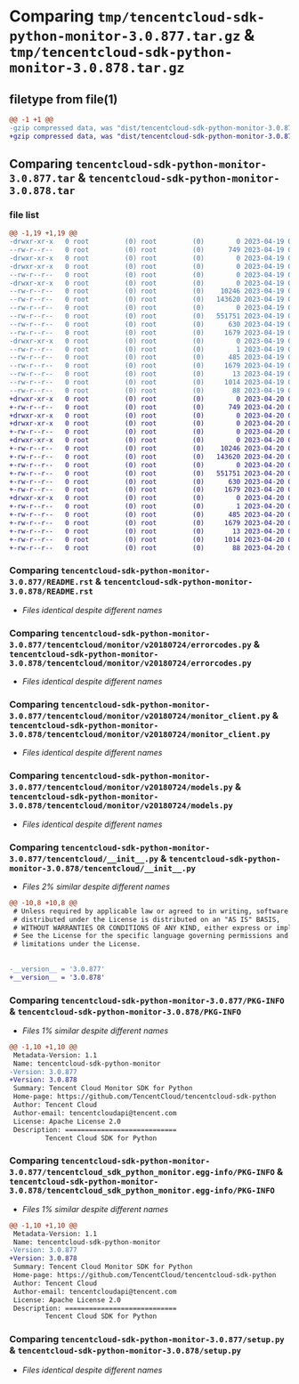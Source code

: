 # Comparing `tmp/tencentcloud-sdk-python-monitor-3.0.877.tar.gz` & `tmp/tencentcloud-sdk-python-monitor-3.0.878.tar.gz`

## filetype from file(1)

```diff
@@ -1 +1 @@
-gzip compressed data, was "dist/tencentcloud-sdk-python-monitor-3.0.877.tar", last modified: Wed Apr 19 09:22:08 2023, max compression
+gzip compressed data, was "dist/tencentcloud-sdk-python-monitor-3.0.878.tar", last modified: Thu Apr 20 00:37:40 2023, max compression
```

## Comparing `tencentcloud-sdk-python-monitor-3.0.877.tar` & `tencentcloud-sdk-python-monitor-3.0.878.tar`

### file list

```diff
@@ -1,19 +1,19 @@
-drwxr-xr-x   0 root         (0) root         (0)        0 2023-04-19 09:22:08.000000 tencentcloud-sdk-python-monitor-3.0.877/
--rw-r--r--   0 root         (0) root         (0)      749 2023-04-19 09:22:08.000000 tencentcloud-sdk-python-monitor-3.0.877/README.rst
-drwxr-xr-x   0 root         (0) root         (0)        0 2023-04-19 09:22:08.000000 tencentcloud-sdk-python-monitor-3.0.877/tencentcloud/
-drwxr-xr-x   0 root         (0) root         (0)        0 2023-04-19 09:22:08.000000 tencentcloud-sdk-python-monitor-3.0.877/tencentcloud/monitor/
--rw-r--r--   0 root         (0) root         (0)        0 2023-04-19 09:22:08.000000 tencentcloud-sdk-python-monitor-3.0.877/tencentcloud/monitor/__init__.py
-drwxr-xr-x   0 root         (0) root         (0)        0 2023-04-19 09:22:08.000000 tencentcloud-sdk-python-monitor-3.0.877/tencentcloud/monitor/v20180724/
--rw-r--r--   0 root         (0) root         (0)    10246 2023-04-19 09:22:08.000000 tencentcloud-sdk-python-monitor-3.0.877/tencentcloud/monitor/v20180724/errorcodes.py
--rw-r--r--   0 root         (0) root         (0)   143620 2023-04-19 09:22:08.000000 tencentcloud-sdk-python-monitor-3.0.877/tencentcloud/monitor/v20180724/monitor_client.py
--rw-r--r--   0 root         (0) root         (0)        0 2023-04-19 09:22:08.000000 tencentcloud-sdk-python-monitor-3.0.877/tencentcloud/monitor/v20180724/__init__.py
--rw-r--r--   0 root         (0) root         (0)   551751 2023-04-19 09:22:08.000000 tencentcloud-sdk-python-monitor-3.0.877/tencentcloud/monitor/v20180724/models.py
--rw-r--r--   0 root         (0) root         (0)      630 2023-04-19 09:22:08.000000 tencentcloud-sdk-python-monitor-3.0.877/tencentcloud/__init__.py
--rw-r--r--   0 root         (0) root         (0)     1679 2023-04-19 09:22:08.000000 tencentcloud-sdk-python-monitor-3.0.877/PKG-INFO
-drwxr-xr-x   0 root         (0) root         (0)        0 2023-04-19 09:22:08.000000 tencentcloud-sdk-python-monitor-3.0.877/tencentcloud_sdk_python_monitor.egg-info/
--rw-r--r--   0 root         (0) root         (0)        1 2023-04-19 09:22:08.000000 tencentcloud-sdk-python-monitor-3.0.877/tencentcloud_sdk_python_monitor.egg-info/dependency_links.txt
--rw-r--r--   0 root         (0) root         (0)      485 2023-04-19 09:22:08.000000 tencentcloud-sdk-python-monitor-3.0.877/tencentcloud_sdk_python_monitor.egg-info/SOURCES.txt
--rw-r--r--   0 root         (0) root         (0)     1679 2023-04-19 09:22:08.000000 tencentcloud-sdk-python-monitor-3.0.877/tencentcloud_sdk_python_monitor.egg-info/PKG-INFO
--rw-r--r--   0 root         (0) root         (0)       13 2023-04-19 09:22:08.000000 tencentcloud-sdk-python-monitor-3.0.877/tencentcloud_sdk_python_monitor.egg-info/top_level.txt
--rw-r--r--   0 root         (0) root         (0)     1014 2023-04-19 09:22:08.000000 tencentcloud-sdk-python-monitor-3.0.877/setup.py
--rw-r--r--   0 root         (0) root         (0)       88 2023-04-19 09:22:08.000000 tencentcloud-sdk-python-monitor-3.0.877/setup.cfg
+drwxr-xr-x   0 root         (0) root         (0)        0 2023-04-20 00:37:40.000000 tencentcloud-sdk-python-monitor-3.0.878/
+-rw-r--r--   0 root         (0) root         (0)      749 2023-04-20 00:37:40.000000 tencentcloud-sdk-python-monitor-3.0.878/README.rst
+drwxr-xr-x   0 root         (0) root         (0)        0 2023-04-20 00:37:40.000000 tencentcloud-sdk-python-monitor-3.0.878/tencentcloud/
+drwxr-xr-x   0 root         (0) root         (0)        0 2023-04-20 00:37:40.000000 tencentcloud-sdk-python-monitor-3.0.878/tencentcloud/monitor/
+-rw-r--r--   0 root         (0) root         (0)        0 2023-04-20 00:37:40.000000 tencentcloud-sdk-python-monitor-3.0.878/tencentcloud/monitor/__init__.py
+drwxr-xr-x   0 root         (0) root         (0)        0 2023-04-20 00:37:40.000000 tencentcloud-sdk-python-monitor-3.0.878/tencentcloud/monitor/v20180724/
+-rw-r--r--   0 root         (0) root         (0)    10246 2023-04-20 00:37:40.000000 tencentcloud-sdk-python-monitor-3.0.878/tencentcloud/monitor/v20180724/errorcodes.py
+-rw-r--r--   0 root         (0) root         (0)   143620 2023-04-20 00:37:40.000000 tencentcloud-sdk-python-monitor-3.0.878/tencentcloud/monitor/v20180724/monitor_client.py
+-rw-r--r--   0 root         (0) root         (0)        0 2023-04-20 00:37:40.000000 tencentcloud-sdk-python-monitor-3.0.878/tencentcloud/monitor/v20180724/__init__.py
+-rw-r--r--   0 root         (0) root         (0)   551751 2023-04-20 00:37:40.000000 tencentcloud-sdk-python-monitor-3.0.878/tencentcloud/monitor/v20180724/models.py
+-rw-r--r--   0 root         (0) root         (0)      630 2023-04-20 00:37:40.000000 tencentcloud-sdk-python-monitor-3.0.878/tencentcloud/__init__.py
+-rw-r--r--   0 root         (0) root         (0)     1679 2023-04-20 00:37:40.000000 tencentcloud-sdk-python-monitor-3.0.878/PKG-INFO
+drwxr-xr-x   0 root         (0) root         (0)        0 2023-04-20 00:37:40.000000 tencentcloud-sdk-python-monitor-3.0.878/tencentcloud_sdk_python_monitor.egg-info/
+-rw-r--r--   0 root         (0) root         (0)        1 2023-04-20 00:37:40.000000 tencentcloud-sdk-python-monitor-3.0.878/tencentcloud_sdk_python_monitor.egg-info/dependency_links.txt
+-rw-r--r--   0 root         (0) root         (0)      485 2023-04-20 00:37:40.000000 tencentcloud-sdk-python-monitor-3.0.878/tencentcloud_sdk_python_monitor.egg-info/SOURCES.txt
+-rw-r--r--   0 root         (0) root         (0)     1679 2023-04-20 00:37:40.000000 tencentcloud-sdk-python-monitor-3.0.878/tencentcloud_sdk_python_monitor.egg-info/PKG-INFO
+-rw-r--r--   0 root         (0) root         (0)       13 2023-04-20 00:37:40.000000 tencentcloud-sdk-python-monitor-3.0.878/tencentcloud_sdk_python_monitor.egg-info/top_level.txt
+-rw-r--r--   0 root         (0) root         (0)     1014 2023-04-20 00:37:40.000000 tencentcloud-sdk-python-monitor-3.0.878/setup.py
+-rw-r--r--   0 root         (0) root         (0)       88 2023-04-20 00:37:40.000000 tencentcloud-sdk-python-monitor-3.0.878/setup.cfg
```

### Comparing `tencentcloud-sdk-python-monitor-3.0.877/README.rst` & `tencentcloud-sdk-python-monitor-3.0.878/README.rst`

 * *Files identical despite different names*

### Comparing `tencentcloud-sdk-python-monitor-3.0.877/tencentcloud/monitor/v20180724/errorcodes.py` & `tencentcloud-sdk-python-monitor-3.0.878/tencentcloud/monitor/v20180724/errorcodes.py`

 * *Files identical despite different names*

### Comparing `tencentcloud-sdk-python-monitor-3.0.877/tencentcloud/monitor/v20180724/monitor_client.py` & `tencentcloud-sdk-python-monitor-3.0.878/tencentcloud/monitor/v20180724/monitor_client.py`

 * *Files identical despite different names*

### Comparing `tencentcloud-sdk-python-monitor-3.0.877/tencentcloud/monitor/v20180724/models.py` & `tencentcloud-sdk-python-monitor-3.0.878/tencentcloud/monitor/v20180724/models.py`

 * *Files identical despite different names*

### Comparing `tencentcloud-sdk-python-monitor-3.0.877/tencentcloud/__init__.py` & `tencentcloud-sdk-python-monitor-3.0.878/tencentcloud/__init__.py`

 * *Files 2% similar despite different names*

```diff
@@ -10,8 +10,8 @@
 # Unless required by applicable law or agreed to in writing, software
 # distributed under the License is distributed on an "AS IS" BASIS,
 # WITHOUT WARRANTIES OR CONDITIONS OF ANY KIND, either express or implied.
 # See the License for the specific language governing permissions and
 # limitations under the License.
 
 
-__version__ = '3.0.877'
+__version__ = '3.0.878'
```

### Comparing `tencentcloud-sdk-python-monitor-3.0.877/PKG-INFO` & `tencentcloud-sdk-python-monitor-3.0.878/PKG-INFO`

 * *Files 1% similar despite different names*

```diff
@@ -1,10 +1,10 @@
 Metadata-Version: 1.1
 Name: tencentcloud-sdk-python-monitor
-Version: 3.0.877
+Version: 3.0.878
 Summary: Tencent Cloud Monitor SDK for Python
 Home-page: https://github.com/TencentCloud/tencentcloud-sdk-python
 Author: Tencent Cloud
 Author-email: tencentcloudapi@tencent.com
 License: Apache License 2.0
 Description: ============================
         Tencent Cloud SDK for Python
```

### Comparing `tencentcloud-sdk-python-monitor-3.0.877/tencentcloud_sdk_python_monitor.egg-info/PKG-INFO` & `tencentcloud-sdk-python-monitor-3.0.878/tencentcloud_sdk_python_monitor.egg-info/PKG-INFO`

 * *Files 1% similar despite different names*

```diff
@@ -1,10 +1,10 @@
 Metadata-Version: 1.1
 Name: tencentcloud-sdk-python-monitor
-Version: 3.0.877
+Version: 3.0.878
 Summary: Tencent Cloud Monitor SDK for Python
 Home-page: https://github.com/TencentCloud/tencentcloud-sdk-python
 Author: Tencent Cloud
 Author-email: tencentcloudapi@tencent.com
 License: Apache License 2.0
 Description: ============================
         Tencent Cloud SDK for Python
```

### Comparing `tencentcloud-sdk-python-monitor-3.0.877/setup.py` & `tencentcloud-sdk-python-monitor-3.0.878/setup.py`

 * *Files identical despite different names*

